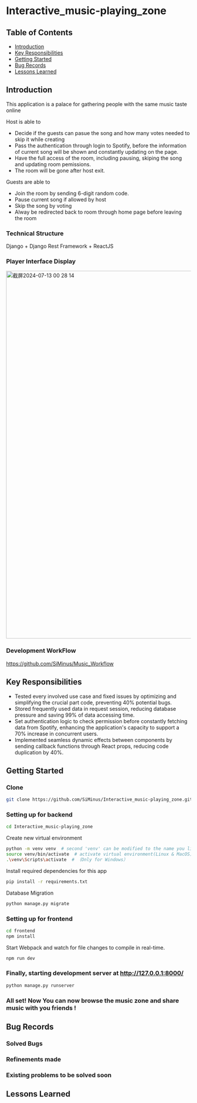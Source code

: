 # Interactive_music-playing_zone
## Table of Contents
- [Introduction](#introduction)
- [Key Responsibilities](#key-responsibilities)
- [Getting Started](#getting-started)
- [Bug Records](#bug-records)
- [Lessons Learned](#lessons-learned)
## Introduction
This application is a palace for gathering  people with the same music taste online

Host is able to
- Decide if the guests can pasue the song and how many votes needed to skip it while creating
- Pass the authentication through login to Spotify, before the information of current song will be shown and constantly updating on the page.
- Have the full access of the room, including pausing, skiping the song and updating room pemissions.
- The room will be gone after host exit.
  
Guests are able to 
- Join the room by sending 6-digit random code.
- Pause current song if allowed by host
- Skip the song by voting
- Alway be redirected back to room through home page before leaving the room
### Technical Structure
Django + Django Rest Framework + ReactJS
### Player Interface Display
<img width="1002" alt="截屏2024-07-13 00 28 14" src="https://github.com/user-attachments/assets/65cd7009-0510-4a42-8d91-7661a3680215">

### Development WorkFlow
https://github.com/SiMinus/Music_Workflow
## Key Responsibilities
- Tested every involved use case and fixed issues by optimizing and simplifying the crucial part code, preventing 40% potential bugs.
- Stored frequently used data in request session, reducing database pressure and saving 99% of data accessing time.
- Set authentication logic to check permission before constantly fetching data from Spotify, enhancing the application's capacity to support a 70% increase in concurrent users.
- Implemented seamless dynamic effects between components by sending callback functions through React props, reducing code duplication by 40%.
  

## Getting Started
### Clone
```bash
git clone https://github.com/SiMinus/Interactive_music-playing_zone.git
```

### Setting up for backend
```bash
cd Interactive_music-playing_zone
```
Create new virtual environment

```bash
python -m venv venv  # second 'venv' can be modified to the name you like for the directory
source venv/bin/activate  # activate virtual environment(Linux & MacOS)
.\venv\Scripts\activate  # （Only for Windows）

```
Install required dependencies for this app
```bash
pip install -r requirements.txt
```
Database Migration
```bash
python manage.py migrate
```

### Setting up for frontend
```bash
cd frontend
npm install
```
Start Webpack and watch for file changes to compile in real-time.
```bash
npm run dev
```
### Finally, starting development server at http://127.0.0.1:8000/
```bash
python manage.py runserver
```
### All set! Now You can now browse the music zone and share music with you friends !

## Bug Records
### Solved Bugs
### Refinements made
### Existing problems to be solved soon

## Lessons Learned
